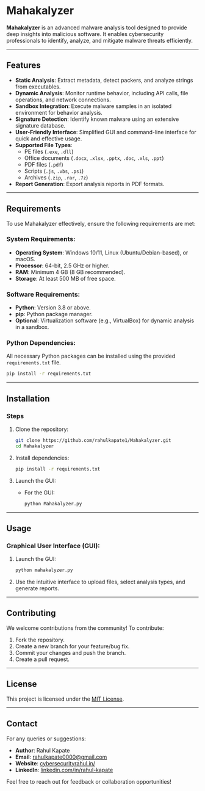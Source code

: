 # Mahakalyzer

**Mahakalyzer** is an advanced malware analysis tool designed to provide deep insights into malicious software. It enables cybersecurity professionals to identify, analyze, and mitigate malware threats efficiently.

---

## Features

- **Static Analysis**: Extract metadata, detect packers, and analyze strings from executables.
- **Dynamic Analysis**: Monitor runtime behavior, including API calls, file operations, and network connections.
- **Sandbox Integration**: Execute malware samples in an isolated environment for behavior analysis.
- **Signature Detection**: Identify known malware using an extensive signature database.
- **User-Friendly Interface**: Simplified GUI and command-line interface for quick and effective usage.
- **Supported File Types**:
  - PE files (`.exe`, `.dll`)
  - Office documents (`.docx`, `.xlsx`, `.pptx`, `.doc`, `.xls`, `.ppt`)
  - PDF files (`.pdf`)
  - Scripts (`.js`, `.vbs`, `.ps1`)
  - Archives (`.zip`, `.rar`, `.7z`)
- **Report Generation**: Export analysis reports in PDF formats.

---

## Requirements

To use Mahakalyzer effectively, ensure the following requirements are met:

### System Requirements:
- **Operating System**: Windows 10/11, Linux (Ubuntu/Debian-based), or macOS.
- **Processor**: 64-bit, 2.5 GHz or higher.
- **RAM**: Minimum 4 GB (8 GB recommended).
- **Storage**: At least 500 MB of free space.

### Software Requirements:
- **Python**: Version 3.8 or above.
- **pip**: Python package manager.
- **Optional**: Virtualization software (e.g., VirtualBox) for dynamic analysis in a sandbox.

### Python Dependencies:
All necessary Python packages can be installed using the provided `requirements.txt` file.

```bash
pip install -r requirements.txt
```

---

## Installation

### Steps

1. Clone the repository:
   ```bash
   git clone https://github.com/rahulkapate1/Mahakalyzer.git
   cd Mahakalyzer
   ```

2. Install dependencies:
   ```bash
   pip install -r requirements.txt
   ```

3. Launch the GUI:
   - For the GUI:
     ```bash
     python Mahakalyzer.py
     ```

---

## Usage

### Graphical User Interface (GUI):

1. Launch the GUI:
   ```bash
   python mahakalyzer.py
   ```
2. Use the intuitive interface to upload files, select analysis types, and generate reports.

---

## Contributing

We welcome contributions from the community! To contribute:

1. Fork the repository.
2. Create a new branch for your feature/bug fix.
3. Commit your changes and push the branch.
4. Create a pull request.

---

## License

This project is licensed under the [MIT License](LICENSE).

---

## Contact

For any queries or suggestions:

- **Author**: Rahul Kapate  
- **Email**: [rahulkapate0000@gmail.com](mailto:rahulkapate0000@gmail.com)  
- **Website**: [cybersecurityrahul.in/](https://cybersecurityrahul.in)  
- **LinkedIn**: [linkedin.com/in/rahul-kapate](https://www.linkedin.com/in/rahul-kapate)

Feel free to reach out for feedback or collaboration opportunities!
